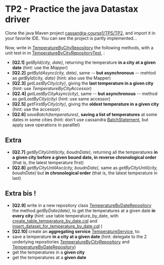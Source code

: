 TP2 - Practice the java Datastax driver
=======================================
Clone the java Maven project [cassandra-course1/TPS/TP2](TPs/TP2), and import it in your favorite IDE. You can see the project is partly implemented...

Now, write in [TemperatureByCityRepository](TPs/TP2/src/main/java/fr/soat/cassandra/course1/repository/TemperatureByCityRepository.java) the following methods, with a unit test in in [TemperatureByCityRepositoryTest](TPs/TP2/src/test/java/fr/soat/cassandra/course1/repository/TemperatureByCityRepositoryTest.java), :
* **[Q2.1]** _getById(city, date)_, returning the temperature **in a city at a given date** (hint: use the _Mapper<TemperatureByCity>_)
* **[Q2.2]** _getByIdAsync(city, date)_, same -- **but asynchronous** -- mehtod as _getById(city, date)_  (hint: also use the Mapper<TemperatureByCity>)
* **[Q2.3]** _getLastByCity(city)_, giving the **last temperature in a given city** (hint: use _TemperatureByCityAccessor_)
* **[Q2.4]** _getLastByCityAsync(city)_, same -- **but asynchronous** -- method as _getLastByCity(city)_  (hint: use same accessor)
* **[Q2.5]** _getFirstByCity(city)_, giving the **oldest temperature in a given city** (hint: use the accessor)
* **[Q2.6]** _saveBatch(temperatures)_, **saving a list of temperatures** at some dates in some cities (hint: don't use cassandra [BatchStatement](https://docs.datastax.com/en/cql/3.3/cql/cql_reference/cqlBatch.html), but apply save operations in paralllel)


Extra
-----
* **[Q2.7]** _getByCityUntil(city, boudnDate)_, returning all the temperatures **in a given city before a given bound date, in reverse chronological order** (that is, the latest temperature first)
* **[Q2.8]** _getByCityUntilAsc(city, boudnDate)_, same as _getByCityUntil(city, boudnDate)_ but **in chronological order** (that is, the latest temperature in last)

Extra bis !
-----------
* **[Q2.9]** write in a new repository class [TemperatureByDateRepository](TPs/TP2/src/main/java/fr/soat/cassandra/course1/repository/TemperatureByDateRepository.java) the method _getByDate(date)_, to get the temperatures at a given date **in every city** (hint: use table temperature_by_date, with [create_table_temperature_by_date.cql](TPS/TP2/src/main/resources/cql/create_table_temperature_by_date.cql) and [insert_dataset_for_temperature_by_date.cql](TPS/TP2//src/main/resources/cql/insert_dataset_for_temperature_by_date.cql) )
* **[Q2.10]** create an **aggregating service** [TemperatureService](TPs/TP2/src/main/java/fr/soat/cassandra/course1/service/TemperatureService.java), to:
 * save a temperature **in a city at a given date** (hint: delegate to the 2 underlying repositories [TemperatureByCityRepository](TPs/TP2/src/main/java/fr/soat/cassandra/course1/repository/TemperatureByCityRepository.java) and [TemperatureByDateRepository](TPs/TP2/src/main/java/fr/soat/cassandra/course1/repository/TemperatureByDateRepository.java))
 * get the temperatures in a **given city**
 * get the temperatures at a **given date**

